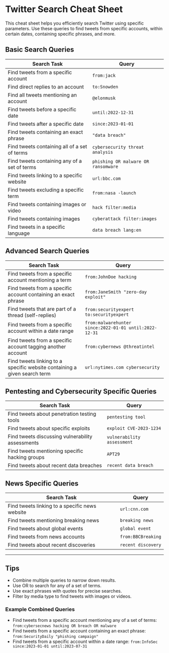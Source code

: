 # Twitter Search Cheat Sheet

This cheat sheet helps you efficiently search Twitter using specific parameters. Use these queries to find tweets from specific accounts, within certain dates, containing specific phrases, and more.

## Basic Search Queries

| **Search Task**                                  | **Query**                             |
|--------------------------------------------------|---------------------------------------|
| Find tweets from a specific account              | `from:jack`                           |
| Find direct replies to an account                | `to:Snowden`                          |
| Find all tweets mentioning an account            | `@elonmusk`                           |
| Find tweets before a specific date               | `until:2022-12-31`                    |
| Find tweets after a specific date                | `since:2023-01-01`                    |
| Find tweets containing an exact phrase           | `"data breach"`                       |
| Find tweets containing all of a set of terms     | `cybersecurity threat analysis`       |
| Find tweets containing any of a set of terms     | `phishing OR malware OR ransomware`   |
| Find tweets linking to a specific website        | `url:bbc.com`                         |
| Find tweets excluding a specific term            | `from:nasa -launch`                   |
| Find tweets containing images or video           | `hack filter:media`                   |
| Find tweets containing images                    | `cyberattack filter:images`           |
| Find tweets in a specific language               | `data breach lang:en`                 |

## Advanced Search Queries

| **Search Task**                                  | **Query**                             |
|--------------------------------------------------|---------------------------------------|
| Find tweets from a specific account mentioning a term  | `from:JohnDoe hacking`           |
| Find tweets from a specific account containing an exact phrase | `from:JaneSmith "zero-day exploit"` |
| Find tweets that are part of a thread (self-replies)    | `from:securityexpert to:securityexpert` |
| Find tweets from a specific account within a date range | `from:malwarehunter since:2022-01-01 until:2022-12-31` |
| Find tweets from a specific account tagging another account | `from:cybernews @threatintel`       |
| Find tweets linking to a specific website containing a given search term | `url:nytimes.com cybersecurity`     |

## Pentesting and Cybersecurity Specific Queries

| **Search Task**                                  | **Query**                             |
|--------------------------------------------------|---------------------------------------|
| Find tweets about penetration testing tools      | `pentesting tool`                     |
| Find tweets about specific exploits              | `exploit CVE-2023-1234`               |
| Find tweets discussing vulnerability assessments | `vulnerability assessment`            |
| Find tweets mentioning specific hacking groups   | `APT29`                               |
| Find tweets about recent data breaches           | `recent data breach`                  |

## News Specific Queries

| **Search Task**                                  | **Query**                             |
|--------------------------------------------------|---------------------------------------|
| Find tweets linking to a specific news website   | `url:cnn.com`                         |
| Find tweets mentioning breaking news             | `breaking news`                       |
| Find tweets about global events                  | `global event`                        |
| Find tweets from news accounts                   | `from:BBCBreaking`                    |
| Find tweets about recent discoveries             | `recent discovery`                    |

---

## Tips
- Combine multiple queries to narrow down results.
- Use OR to search for any of a set of terms.
- Use exact phrases with quotes for precise searches.
- Filter by media type to find tweets with images or videos.

### Example Combined Queries
- Find tweets from a specific account mentioning any of a set of terms: `from:cybersecnews hacking OR breach OR malware`
- Find tweets from a specific account containing an exact phrase: `from:SecurityDaily "phishing campaign"`
- Find tweets from a specific account within a date range: `from:InfoSec since:2023-01-01 until:2023-07-31`


